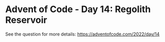 # Advent of Code - Day 14: Regolith Reservoir
See the question for more details: https://adventofcode.com/2022/day/14
